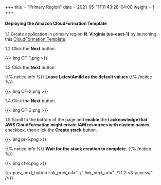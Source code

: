 +++
title = "Primary Region"
date =  2021-05-11T11:43:28-04:00
weight = 1
+++

#### Deploying the Amazon CloudFormation Template

1.1 Create application in primary region **N. Virginia (us-east-1)** by launching this [CloudFormation Template](https://console.aws.amazon.com/cloudformation/home?region=us-east-1#/stacks/create/template?stackName=BackupAndRestore&templateURL=https://ee-assets-prod-us-east-1.s3.amazonaws.com/modules/630039b9022d4b46bb6cbad2e3899733/v1/BackupAndRestore.yaml).

1.2 Click the **Next** button.

{{< img CF-1.png >}}

1.3 Click the **Next** button.

{{% notice info %}}
**Leave LatestAmiId as the default values**
{{% /notice %}}

{{< img CF-2.png >}}

1.4 Click the **Next** button.

{{< img CF-3.png >}}

1.5 Scroll to the bottom of the page and **enable** the **I acknowledge that AWS CloudFormation might create IAM resources with custom names** checkbox, then click the **Create stack** button.

{{< img pr-5.png >}}

{{% notice info %}}
**Wait for the stack creation to complete.**
{{% /notice %}}

{{< img cf-8.png >}}

{{< prev_next_button link_prev_url="../" link_next_url="../1.1.2-s3-access/" />}}
